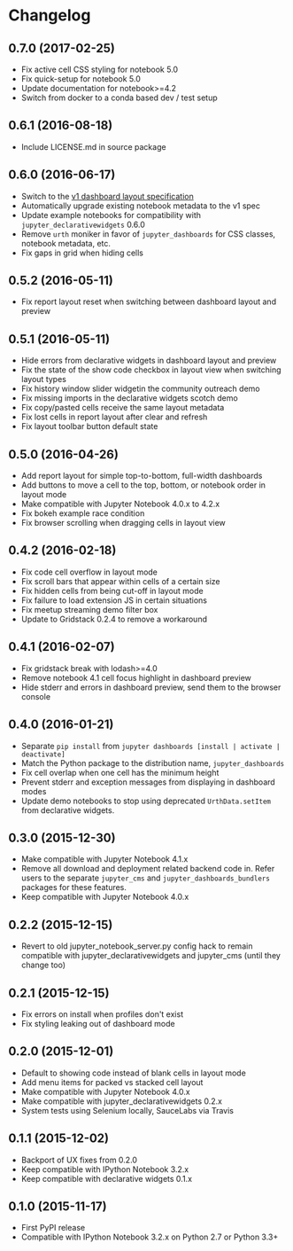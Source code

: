 # Changelog

## 0.7.0 (2017-02-25)

* Fix active cell CSS styling for notebook 5.0
* Fix quick-setup for notebook 5.0
* Update documentation for notebook>=4.2
* Switch from docker to a conda based dev / test setup

## 0.6.1 (2016-08-18)

* Include LICENSE.md in source package

## 0.6.0 (2016-06-17)

* Switch to the [v1 dashboard layout specification](https://github.com/jupyter/dashboards/wiki/Dashboard-Metadata-and-Rendering)
* Automatically upgrade existing notebook metadata to the v1 spec
* Update example notebooks for compatibility with `jupyter_declarativewidgets` 0.6.0
* Remove `urth` moniker in favor of `jupyter_dashboards` for CSS classes, notebook metadata, etc.
* Fix gaps in grid when hiding cells

## 0.5.2 (2016-05-11)

* Fix report layout reset when switching between dashboard layout and preview

## 0.5.1 (2016-05-11)

* Hide errors from declarative widgets in dashboard layout and preview
* Fix the state of the show code checkbox in layout view when switching layout types
* Fix history window slider widgetin the community outreach demo
* Fix missing imports in the declarative widgets scotch demo
* Fix copy/pasted cells receive the same layout metadata
* Fix lost cells in report layout after clear and refresh
* Fix layout toolbar button default state

## 0.5.0 (2016-04-26)

* Add report layout for simple top-to-bottom, full-width dashboards
* Add buttons to move a cell to the top, bottom, or notebook order in layout mode
* Make compatible with Jupyter Notebook 4.0.x to 4.2.x
* Fix bokeh example race condition
* Fix browser scrolling when dragging cells in layout view

## 0.4.2 (2016-02-18)

* Fix code cell overflow in layout mode
* Fix scroll bars that appear within cells of a certain size
* Fix hidden cells from being cut-off in layout mode
* Fix failure to load extension JS in certain situations
* Fix meetup streaming demo filter box
* Update to Gridstack 0.2.4 to remove a workaround

## 0.4.1 (2016-02-07)

* Fix gridstack break with lodash>=4.0
* Remove notebook 4.1 cell focus highlight in dashboard preview
* Hide stderr and errors in dashboard preview, send them to the browser console

## 0.4.0 (2016-01-21)

* Separate `pip install` from `jupyter dashboards [install | activate | deactivate]`
* Match the Python package to the distribution name, `jupyter_dashboards`
* Fix cell overlap when one cell has the minimum height
* Prevent stderr and exception messages from displaying in dashboard modes
* Update demo notebooks to stop using deprecated `UrthData.setItem` from declarative widgets.

## 0.3.0 (2015-12-30)

* Make compatible with Jupyter Notebook 4.1.x
* Remove all download and deployment related backend code in. Refer users to the separate `jupyter_cms` and `jupyter_dashboards_bundlers` packages for these features.
* Keep compatible with Jupyter Notebook 4.0.x

## 0.2.2 (2015-12-15)

* Revert to old jupyter\_notebook\_server.py config hack to remain compatible with jupyter\_declarativewidgets and jupyter\_cms (until they change too)

## 0.2.1 (2015-12-15)

* Fix errors on install when profiles don't exist
* Fix styling leaking out of dashboard mode

## 0.2.0 (2015-12-01)

* Default to showing code instead of blank cells in layout mode
* Add menu items for packed vs stacked cell layout
* Make compatible with Jupyter Notebook 4.0.x
* Make compatible with jupyter_declarativewidgets 0.2.x
* System tests using Selenium locally, SauceLabs via Travis

## 0.1.1 (2015-12-02)

* Backport of UX fixes from 0.2.0
* Keep compatible with IPython Notebook 3.2.x
* Keep compatible with declarative widgets 0.1.x

## 0.1.0 (2015-11-17)

* First PyPI release
* Compatible with IPython Notebook 3.2.x on Python 2.7 or Python 3.3+
